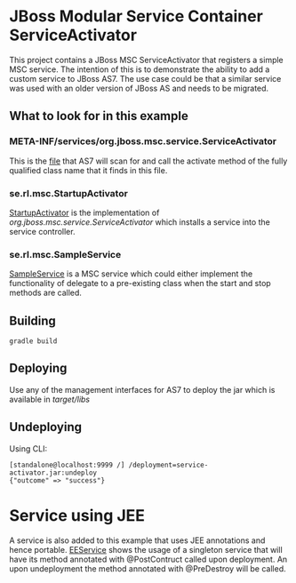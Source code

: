 # JBoss Modular Service Container ServiceActivator
This project contains a JBoss MSC ServiceActivator that registers a simple MSC service. The intention
of this is to demonstrate the ability to add a custom service to JBoss AS7. The use case could be that 
a similar service was used with an older version of JBoss AS and needs to be migrated. 

## What to look for in this example

### META-INF/services/org.jboss.msc.service.ServiceActivator
This is the [file](service-activator/src/main/resources/META-INF/services/org.jboss.msc.service.ServiceActivator) that AS7 will scan for and call the activate method of the fully qualified class name
that it finds in this file.

### se.rl.msc.StartupActivator
[StartupActivator](service-activator/src/main/java/se/rl/msc/StartupActivator.java) is the implementation of _org.jboss.msc.service.ServiceActivator_ which installs a service into the
service controller. 

### se.rl.msc.SampleService
[SampleService](service-activator/src/main/java/se/rl/msc/SampleService.java)
is a MSC service which could either implement the functionality 
of delegate to a pre-existing class when the start and stop methods are called.

## Building

    gradle build
    
## Deploying
Use any of the management interfaces for AS7 to deploy the jar which is available in _target/libs_

## Undeploying
Using CLI:

    [standalone@localhost:9999 /] /deployment=service-activator.jar:undeploy
	{"outcome" => "success"}
    
# Service using JEE
A service is also added to this example that uses JEE annotations and hence portable. 
[EEService](service-activator/src/main/java/se/rl/ee/EEService.java) shows the usage of a singleton service that will
have its method annotated with @PostContruct called upon deployment. An upon undeployment the method annotated with
@PreDestroy will be called.

